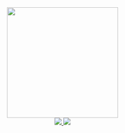 <div align="center">
<img src="https://i.giphy.com/media/v1.Y2lkPTc5MGI3NjExcnp1OHhxbjJndzEzOTJwNGI4ZDRnYThramY5dzlkenpmcjRuNnRpeiZlcD12MV9pbnRlcm5hbF9naWZfYnlfaWQmY3Q9Zw/OWgDiFQbtizpdLewE5/giphy.gif" width="250" />
<div>
<a href="https://www.linkedin.com/in/vasileios-mamakis-59a916309" target="_blank">
<img src="https://camo.githubusercontent.com/591c02e8ff595d43e0b35b1b29aed639a7154b959cd8f8c854b9e176d885b094/68747470733a2f2f696d672e736869656c64732e696f2f62616467652f4c696e6b6564496e2d3030373742353f7374796c653d666f722d7468652d6261646765266c6f676f3d6c696e6b6564696e266c6f676f436f6c6f723d7768697465" />
</a>

<a href="https://www.instagram.com/0devmak0/" target="_blank">
<img src="https://img.shields.io/badge/Instagram-E4405F?style=for-the-badge&logo=instagram&logoColor=white" />
</a>              
</div>
</div>

